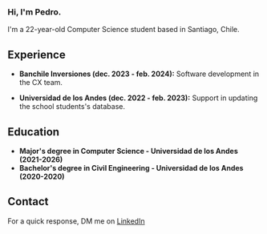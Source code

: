 ### Hi, I'm Pedro.

I'm a 22-year-old Computer Science student based in Santiago, Chile.

## Experience

- **Banchile Inversiones (dec. 2023 - feb. 2024):** Software development in the CX team.

- **Universidad de los Andes (dec. 2022 - feb. 2023):** Support in updating the school students's database.

## Education

- **Major's degree in Computer Science - Universidad de los Andes (2021-2026)**
- **Bachelor's degree in Civil Engineering - Universidad de los Andes (2020-2020)**

## Contact
For a quick response, DM me on [LinkedIn](https://www.linkedin.com/in/pedro-pablo-villegas-celis-360589299/)
